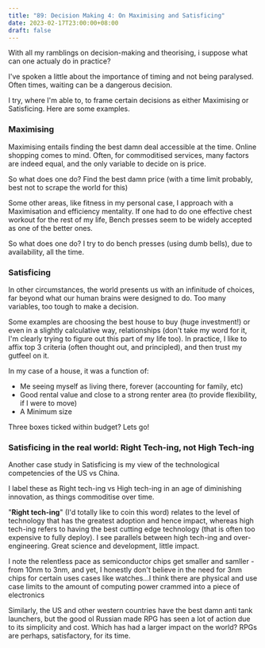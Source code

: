 ```yaml
---
title: "89: Decision Making 4: On Maximising and Satisficing"
date: 2023-02-17T23:00:00+08:00
draft: false
---
```

With all my ramblings on decision-making and theorising, i suppose what can one actualy do in practice?

I've spoken a little about the importance of timing and not being paralysed. Often times, waiting can be a dangerous decision.

I try, where I'm able to, to frame certain decisions as either Maximising or Satisficing. Here are some examples.

### Maximising
Maximising entails finding the best damn deal accessible at the time. Online shopping comes to mind. Often, for commoditised services, many factors are indeed equal, and the only variable to decide on is price. 

So what does one do? Find the best damn price (with a time limit probably, best not to scrape the world for this)

Some other areas, like fitness in my personal case, I approach with a Maximisation and efficiency mentality. If one had to do one effective chest workout for the rest of my life, Bench presses seem to be widely accepted as one of the better ones. 

So what does one do? I try to do bench presses (using dumb bells), due to availability, all the time.  

### Satisficing
In other circumstances, the world presents us with an infinitude of choices, far beyond what our human brains were designed to do.  Too many variables, too tough to make a decision.

Some examples are choosing the best house to buy (huge investment!) or even in a slightly calculative way, relationships (don't take my word for it, I'm clearly trying to figure out this part of my life too). In practice, I like to affix top 3 criteria (often thought out, and principled), and then trust my gutfeel on it.

In my case of a house, it was a function of: 

* Me seeing myself as living there, forever (accounting for family, etc)
* Good rental value and close to a strong renter area (to provide flexibility, if I were to move)
* A Minimum size

Three boxes ticked within budget? Lets go!

### Satisficing in the real world: Right Tech-ing, not High Tech-ing
Another case study in Satisficing is my view of the technological competencies of the US vs China. 

I label these as Right tech-ing vs High tech-ing in an age of diminishing innovation, as things commoditise over time. 

"**Right tech-ing**" (I'd totally like to coin this word) relates to the level of technology that has the greatest adoption and hence impact, whereas high tech-ing refers to having the best cutting edge technology (that is often too expensive to fully deploy). I see parallels between high tech-ing and over-engineering. Great science and development, little impact.

I note the relentless pace as semiconductor chips get smaller and samller - from 10nm to 3nm, and yet, I honestly don't believe in the need for 3nm chips for certain uses cases like watches...I think there are physical and use case limits to the amount of computing power crammed into a piece of electronics

Similarly, the US and other western countries have the best damn anti tank launchers, but the good ol Russian made RPG has seen a lot of action due to its simplicity and cost. Which has had a larger impact on the world? RPGs are perhaps, satisfactory, for its time.

